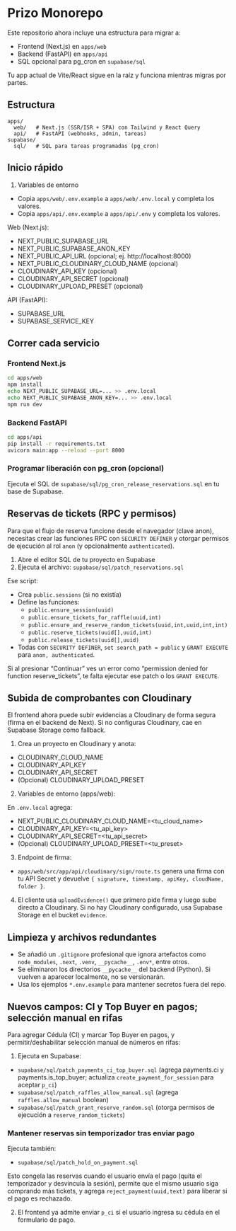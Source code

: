 # Prizo Monorepo

Este repositorio ahora incluye una estructura para migrar a:

- Frontend (Next.js) en `apps/web`
- Backend (FastAPI) en `apps/api`
- SQL opcional para pg_cron en `supabase/sql`

Tu app actual de Vite/React sigue en la raíz y funciona mientras migras por partes.

## Estructura

```
apps/
  web/   # Next.js (SSR/ISR + SPA) con Tailwind y React Query
  api/   # FastAPI (webhooks, admin, tareas)
supabase/
  sql/   # SQL para tareas programadas (pg_cron)
```

## Inicio rápido

1) Variables de entorno

- Copia `apps/web/.env.example` a `apps/web/.env.local` y completa los valores.
- Copia `apps/api/.env.example` a `apps/api/.env` y completa los valores.

Web (Next.js):

- NEXT_PUBLIC_SUPABASE_URL
- NEXT_PUBLIC_SUPABASE_ANON_KEY
- NEXT_PUBLIC_API_URL (opcional; ej. http://localhost:8000)
- NEXT_PUBLIC_CLOUDINARY_CLOUD_NAME (opcional)
- CLOUDINARY_API_KEY (opcional)
- CLOUDINARY_API_SECRET (opcional)
- CLOUDINARY_UPLOAD_PRESET (opcional)

API (FastAPI):

- SUPABASE_URL
- SUPABASE_SERVICE_KEY

## Correr cada servicio

### Frontend Next.js

```bash
cd apps/web
npm install
echo NEXT_PUBLIC_SUPABASE_URL=... >> .env.local
echo NEXT_PUBLIC_SUPABASE_ANON_KEY=... >> .env.local
npm run dev
```

### Backend FastAPI

```bash
cd apps/api
pip install -r requirements.txt
uvicorn main:app --reload --port 8000
```

### Programar liberación con pg_cron (opcional)
Ejecuta el SQL de `supabase/sql/pg_cron_release_reservations.sql` en tu base de Supabase.

## Reservas de tickets (RPC y permisos)

Para que el flujo de reserva funcione desde el navegador (clave anon), necesitas crear las funciones RPC con `SECURITY DEFINER` y otorgar permisos de ejecución al rol `anon` (y opcionalmente `authenticated`).

1) Abre el editor SQL de tu proyecto en Supabase
2) Ejecuta el archivo: `supabase/sql/patch_reservations.sql`

Ese script:
- Crea `public.sessions` (si no existía)
- Define las funciones:
  - `public.ensure_session(uuid)`
  - `public.ensure_tickets_for_raffle(uuid,int)`
  - `public.ensure_and_reserve_random_tickets(uuid,int,uuid,int,int)`
  - `public.reserve_tickets(uuid[],uuid,int)`
  - `public.release_tickets(uuid[],uuid)`
- Todas con `SECURITY DEFINER`, `set search_path = public` y `GRANT EXECUTE` para `anon, authenticated`.

Si al presionar “Continuar” ves un error como “permission denied for function reserve_tickets”, te falta ejecutar ese patch o los `GRANT EXECUTE`.

## Subida de comprobantes con Cloudinary

El frontend ahora puede subir evidencias a Cloudinary de forma segura (firma en el backend de Next). Si no configuras Cloudinary, cae en Supabase Storage como fallback.

1) Crea un proyecto en Cloudinary y anota:
  - CLOUDINARY_CLOUD_NAME
  - CLOUDINARY_API_KEY
  - CLOUDINARY_API_SECRET
  - (Opcional) CLOUDINARY_UPLOAD_PRESET

2) Variables de entorno (apps/web):

  En `.env.local` agrega:

  - NEXT_PUBLIC_CLOUDINARY_CLOUD_NAME=<tu_cloud_name>
  - CLOUDINARY_API_KEY=<tu_api_key>
  - CLOUDINARY_API_SECRET=<tu_api_secret>
  - (Opcional) CLOUDINARY_UPLOAD_PRESET=<tu_preset>

3) Endpoint de firma:
  - `apps/web/src/app/api/cloudinary/sign/route.ts` genera una firma con tu API Secret y devuelve `{ signature, timestamp, apiKey, cloudName, folder }`.

4) El cliente usa `uploadEvidence()` que primero pide firma y luego sube directo a Cloudinary. Si no hay Cloudinary configurado, usa Supabase Storage en el bucket `evidence`.


## Limpieza y archivos redundantes

- Se añadió un `.gitignore` profesional que ignora artefactos como `node_modules`, `.next`, `.venv`, `__pycache__`, `.env*`, entre otros.
- Se eliminaron los directorios `__pycache__` del backend (Python). Si vuelven a aparecer localmente, no se versionarán.
- Usa los ejemplos `*.env.example` para mantener secretos fuera del repo.

## Nuevos campos: CI y Top Buyer en pagos; selección manual en rifas

Para agregar Cédula (CI) y marcar Top Buyer en pagos, y permitir/deshabilitar selección manual de números en rifas:

1) Ejecuta en Supabase:
- `supabase/sql/patch_payments_ci_top_buyer.sql` (agrega payments.ci y payments.is_top_buyer; actualiza `create_payment_for_session` para aceptar `p_ci`)
- `supabase/sql/patch_raffles_allow_manual.sql` (agrega `raffles.allow_manual` boolean)
 - `supabase/sql/patch_grant_reserve_random.sql` (otorga permisos de ejecución a `reserve_random_tickets`)

### Mantener reservas sin temporizador tras enviar pago

Ejecuta también:

- `supabase/sql/patch_hold_on_payment.sql`

Esto congela las reservas cuando el usuario envía el pago (quita el temporizador y desvincula la sesión), permite que el mismo usuario siga comprando más tickets, y agrega `reject_payment(uuid,text)` para liberar si el pago es rechazado.

2) El frontend ya admite enviar `p_ci` si el usuario ingresa su cédula en el formulario de pago.

